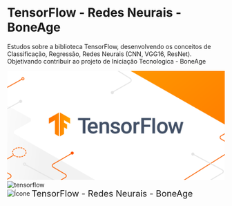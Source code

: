 # TensorFlow - Redes Neurais - BoneAge
Estudos sobre a biblioteca TensorFlow, desenvolvendo os conceitos de Classificação, Regressão, Redes Neurais (CNN, VGG16, ResNet). Objetivando contribuir ao projeto de Iniciação Tecnologica - BoneAge

<img src="/img/1692018415350.png">
<img src="https://www.vectorlogo.zone/logos/tensorflow/tensorflow-icon.svg" alt="tensorflow" width="40" height="40"/>


<div>
    <img src="https://www.vectorlogo.zone/logos/tensorflow/tensorflow-icon.svg" alt="Ícone" style="vertical-align: middle; width: 50px; height: 50px;">
    <span style="vertical-align: middle; font-size: 20px;">TensorFlow - Redes Neurais - BoneAge</span>
</div>
